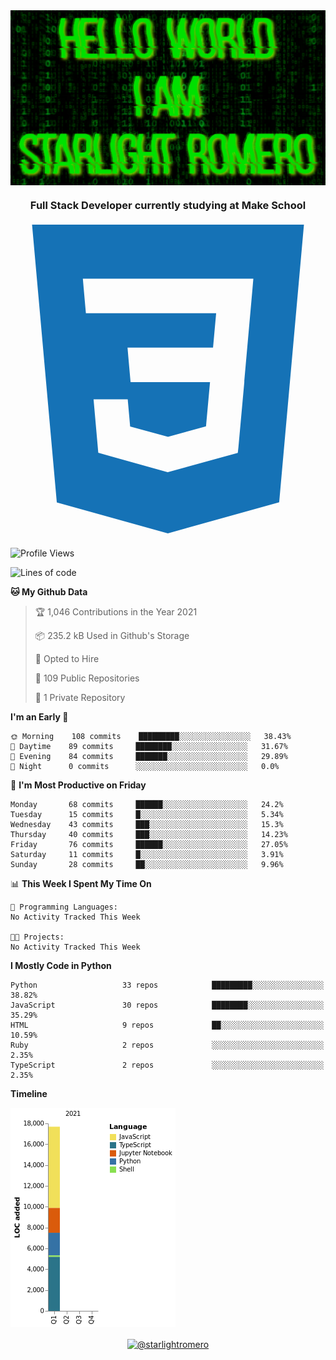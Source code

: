 <img align="center" src="github-banner@2x.jpg" alt="Hello World, I Am Starlight Romero" width="1080" />
<h3 align="center">Full Stack Developer currently studying at Make School</h3>

<p align="left">
  <svg viewBox="0 0 128 128">
  <path fill="#1572B6" d="M8.76 1l10.055 112.883 45.118 12.58 45.244-12.626 10.063-112.837h-110.48zm89.591 25.862l-3.347 37.605.01.203-.014.467v-.004l-2.378 26.294-.262 2.336-28.36 7.844v.001l-.022.019-28.311-7.888-1.917-21.739h13.883l.985 11.054 15.386 4.17-.004.008v-.002l15.443-4.229 1.632-18.001h-32.282999999999994l-.277-3.043-.631-7.129-.331-3.828h34.748999999999995l1.264-14h-52.926l-.277-3.041-.63-7.131-.332-3.828h69.281l-.331 3.862z"></path>
  </svg>
</p>

<!--START_SECTION:waka-->
![Profile Views](http://img.shields.io/badge/Profile%20Views-0-blue)

![Lines of code](https://img.shields.io/badge/From%20Hello%20World%20I%27ve%20Written-17709%20lines%20of%20code-blue)

**🐱 My Github Data** 

> 🏆 1,046 Contributions in the Year 2021
 > 
> 📦 235.2 kB Used in Github's Storage 
 > 
> 💼 Opted to Hire
 > 
> 📜 109 Public Repositories 
 > 
> 🔑 1 Private Repository 
 > 
**I'm an Early 🐤** 

```text
🌞 Morning    108 commits    █████████░░░░░░░░░░░░░░░░   38.43% 
🌆 Daytime    89 commits     ████████░░░░░░░░░░░░░░░░░   31.67% 
🌃 Evening    84 commits     ███████░░░░░░░░░░░░░░░░░░   29.89% 
🌙 Night      0 commits      ░░░░░░░░░░░░░░░░░░░░░░░░░   0.0%

```
📅 **I'm Most Productive on Friday** 

```text
Monday       68 commits     ██████░░░░░░░░░░░░░░░░░░░   24.2% 
Tuesday      15 commits     █░░░░░░░░░░░░░░░░░░░░░░░░   5.34% 
Wednesday    43 commits     ███░░░░░░░░░░░░░░░░░░░░░░   15.3% 
Thursday     40 commits     ███░░░░░░░░░░░░░░░░░░░░░░   14.23% 
Friday       76 commits     ██████░░░░░░░░░░░░░░░░░░░   27.05% 
Saturday     11 commits     █░░░░░░░░░░░░░░░░░░░░░░░░   3.91% 
Sunday       28 commits     ██░░░░░░░░░░░░░░░░░░░░░░░   9.96%

```


📊 **This Week I Spent My Time On** 

```text
💬 Programming Languages: 
No Activity Tracked This Week

🐱‍💻 Projects: 
No Activity Tracked This Week

```

**I Mostly Code in Python** 

```text
Python                   33 repos            █████████░░░░░░░░░░░░░░░░   38.82% 
JavaScript               30 repos            ████████░░░░░░░░░░░░░░░░░   35.29% 
HTML                     9 repos             ██░░░░░░░░░░░░░░░░░░░░░░░   10.59% 
Ruby                     2 repos             ░░░░░░░░░░░░░░░░░░░░░░░░░   2.35% 
TypeScript               2 repos             ░░░░░░░░░░░░░░░░░░░░░░░░░   2.35%

```


**Timeline**

![Chart not found](https://raw.githubusercontent.com/starlightromero/starlightromero/master/charts/bar_graph.png) 


<!--END_SECTION:waka-->

<p align="center">
<a href="https://medium.com/@starlightromero" target="blank"><img align="center" src="https://cdn.jsdelivr.net/npm/simple-icons@3.0.1/icons/medium.svg" alt="@starlightromero" height="30" width="30" /></a>
</p>

